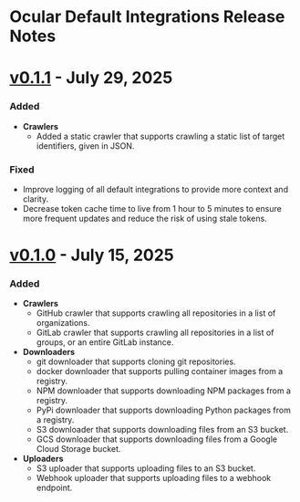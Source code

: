 # Ocular Default Integrations Release Notes
<!-- https://keepachangelog.com -->

# [v0.1.1](https://github.com/crashappsec/ocular/releases/tag/v0.1.1) - **July 29, 2025**

### Added

- **Crawlers**
  - Added a static crawler that supports crawling a static list of target identifiers, given in JSON.

### Fixed

- Improve logging of all default integrations to provide more context and clarity.
- Decrease token cache time to live from 1 hour to 5 minutes to ensure more frequent updates and reduce the risk of using stale tokens.


# [v0.1.0](https://github.com/crashappsec/ocular/releases/tag/v0.1.0) - **July 15, 2025**

### Added

- **Crawlers**
    - GitHub crawler that supports crawling all repositories in a list of organizations.
    - GitLab crawler that supports crawling all repositories in a list of groups, or an entire GitLab instance.
- **Downloaders**
  - git downloader that supports cloning git repositories.
  - docker downloader that supports pulling container images from a registry.
  - NPM downloader that supports downloading NPM packages from a registry.
  - PyPi downloader that supports downloading Python packages from a registry.
  - S3 downloader that supports downloading files from an S3 bucket.
  - GCS downloader that supports downloading files from a Google Cloud Storage bucket.
- **Uploaders**
  - S3 uploader that supports uploading files to an S3 bucket.
  - Webhook uploader that supports uploading files to a webhook endpoint.
